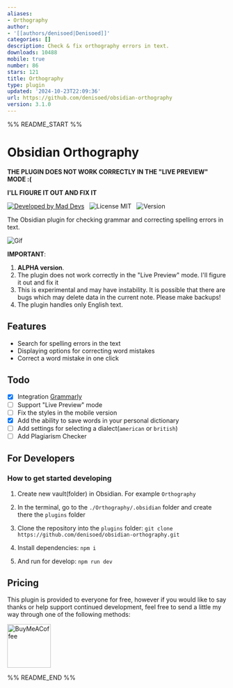 ```yaml
---
aliases:
- Orthography
author:
- '[[authors/denisoed|Denisoed]]'
categories: []
description: Check & fix orthography errors in text.
downloads: 10488
mobile: true
number: 86
stars: 121
title: Orthography
type: plugin
updated: '2024-10-23T22:09:36'
url: https://github.com/denisoed/obsidian-orthography
version: 3.1.0
---
```


%% README_START %%

# Obsidian Orthography

**THE PLUGIN DOES NOT WORK CORRECTLY IN THE "LIVE PREVIEW" MODE :(**

**I'LL FIGURE IT OUT AND FIX IT**

[![Developed by Mad Devs](https://maddevs.io/badge-dark.svg)](https://maddevs.io/)
&nbsp;
![License MIT](https://img.shields.io/github/license/denisoed/obsidian-orthography)
&nbsp;
![Version](https://img.shields.io/github/manifest-json/v/denisoed/obsidian-orthography)
&nbsp;

The Obsidian plugin for checking grammar and correcting spelling errors in text.

![Gif](https://raw.githubusercontent.com/denisoed/obsidian-orthography/HEAD/preview.gif)

**IMPORTANT**:

1. **ALPHA version**.
2. The plugin does not work correctly in the "Live Preview" mode. I'll figure it out and fix it
3. This is experimental and may have instability. It is possible that there are bugs which may delete data in the current note. Please make backups!
4. The plugin handles only English text.

## Features

- Search for spelling errors in the text
- Displaying options for correcting word mistakes
- Correct a word mistake in one click

## Todo

- [x] Integration [Grammarly](https://www.grammarly.com)
- [ ] Support "Live Preview" mode
- [ ] Fix the styles in the mobile version
- [x] Add the ability to save words in your personal dictionary
- [ ] Add settings for selecting a dialect(`american` or `british`)
- [ ] Add Plagiarism Checker

## For Developers

### How to get started developing

1. Create new vault(folder) in Obsidian. For example `Orthography`

2. In the terminal, go to the `./Orthography/.obsidian` folder and create there the `plugins` folder

3. Clone the repository into the `plugins` folder: `git clone https://github.com/denisoed/obsidian-orthography.git`

4. Install dependencies: `npm i`

5. And run for develop: `npm run dev`

## Pricing

This plugin is provided to everyone for free, however if you would like to
say thanks or help support continued development, feel free to send a little
my way through one of the following methods:

[<img src="https://cdn.buymeacoffee.com/buttons/v2/default-yellow.png" alt="BuyMeACoffee" width="100">](https://www.buymeacoffee.com/denisoed)


%% README_END %%